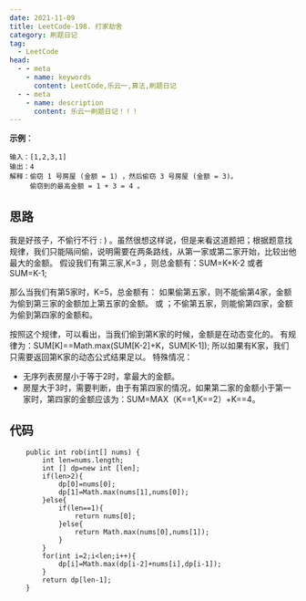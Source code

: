 ```yaml
---
date: 2021-11-09
title: LeetCode-198. 打家劫舍
category: 刷题日记
tag:
  - LeetCode
head:
  - - meta
    - name: keywords
      content: LeetCode,乐云一,算法,刷题日记
  - - meta
    - name: description
      content: 乐云一刷题日记！！！
---
```

**示例**：
```
输入：[1,2,3,1]
输出：4
解释：偷窃 1 号房屋 (金额 = 1) ，然后偷窃 3 号房屋 (金额 = 3)。
     偷窃到的最高金额 = 1 + 3 = 4 。
```
## 思路
我是好孩子，不偷行不行 : ) 。虽然很想这样说，但是来看这道题把；根据题意找规律，我们只能隔间偷，说明需要在两条路线，从第一家或第二家开始，比较出他最大的金额。
假设我们有第三家,K=3 ，则总金额有：SUM=K+K-2 或者 SUM=K-1;

那么当我们有第5家时，K=5，总金额有： 如果偷第五家，则不能偷第4家，金额为偷到第三家的金额加上第五家的金额。 或 ；不偷第五家，则能偷第四家，金额为偷到第四家的金额和。

按照这个规律，可以看出，当我们偷到第K家的时候，金额是在动态变化的。
有规律为：SUM[K]==Math.max(SUM[K-2]+K，SUM[K-1]);
所以如果有K家，我们只需要返回第K家的动态公式结果足以。
特殊情况：
- 无序列表房屋小于等于2时，拿最大的金额。
- 房屋大于3时，需要判断，由于有第四家的情况，如果第二家的金额小于第一家时，第四家的金额应该为：SUM=MAX（K==1,K==2）+K==4。

## 代码
```
    public int rob(int[] nums) {
        int len=nums.length;
        int [] dp=new int [len];
        if(len>2){
            dp[0]=nums[0];
            dp[1]=Math.max(nums[1],nums[0]);
        }else{
            if(len==1){
                return nums[0];
            }else{
                return Math.max(nums[0],nums[1]);
            }
        }
        for(int i=2;i<len;i++){
            dp[i]=Math.max(dp[i-2]+nums[i],dp[i-1]);
        }
        return dp[len-1];
    }
```
